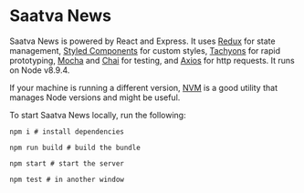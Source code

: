 # Saatva News

Saatva News is powered by React and Express. It uses [Redux](https://redux.js.org/) for state management, [Styled Components](https://www.styled-components.com/) for custom styles, [Tachyons](https://tachyons.io/) for rapid prototyping, [Mocha](https://mochajs.org/) and [Chai](http://www.chaijs.com/) for testing, and [Axios](https://github.com/axios/axios) for http requests. It runs on Node v8.9.4. 

If your machine is running a different version, [NVM](https://github.com/creationix/nvm) is a good utility that manages Node versions and might be useful. 

To start Saatva News locally, run the following:
```
npm i # install dependencies

npm run build # build the bundle

npm start # start the server

npm test # in another window
```
